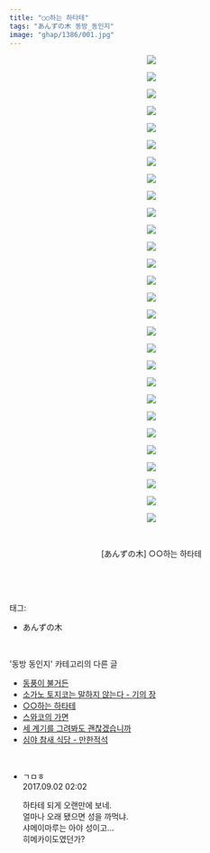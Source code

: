 ```yaml
---
title: "○○하는 하타테"
tags: "あんずの木 동방_동인지"
image: "ghap/1386/001.jpg"
---
```

<div class="article">
<p style="text-align: center; clear: none; float: none;"><img src="{{ site.nasurl }}/ghap/1386/001.jpg"/></p>
<p style="text-align: center; clear: none; float: none;"><img src="{{ site.nasurl }}/ghap/1386/002.jpg"/></p>
<p style="text-align: center; clear: none; float: none;"><img src="{{ site.nasurl }}/ghap/1386/003.jpg"/></p>
<p style="text-align: center; clear: none; float: none;"><img src="{{ site.nasurl }}/ghap/1386/004.jpg"/></p>
<p style="text-align: center; clear: none; float: none;"><img src="{{ site.nasurl }}/ghap/1386/005.jpg"/></p>
<p style="text-align: center; clear: none; float: none;"><img src="{{ site.nasurl }}/ghap/1386/006.jpg"/></p>
<p style="text-align: center; clear: none; float: none;"><img src="{{ site.nasurl }}/ghap/1386/007.jpg"/></p>
<p style="text-align: center; clear: none; float: none;"><img src="{{ site.nasurl }}/ghap/1386/008.jpg"/></p>
<p style="text-align: center; clear: none; float: none;"><img src="{{ site.nasurl }}/ghap/1386/009.jpg"/></p>
<p style="text-align: center; clear: none; float: none;"><img src="{{ site.nasurl }}/ghap/1386/010.jpg"/></p>
<p style="text-align: center; clear: none; float: none;"><img src="{{ site.nasurl }}/ghap/1386/011.jpg"/></p>
<p style="text-align: center; clear: none; float: none;"><img src="{{ site.nasurl }}/ghap/1386/012.jpg"/></p>
<p style="text-align: center; clear: none; float: none;"><img src="{{ site.nasurl }}/ghap/1386/013.jpg"/></p>
<p style="text-align: center; clear: none; float: none;"><img src="{{ site.nasurl }}/ghap/1386/014.jpg"/></p>
<p style="text-align: center; clear: none; float: none;"><img src="{{ site.nasurl }}/ghap/1386/015.jpg"/></p>
<p style="text-align: center; clear: none; float: none;"><img src="{{ site.nasurl }}/ghap/1386/016.jpg"/></p>
<p style="text-align: center; clear: none; float: none;"><img src="{{ site.nasurl }}/ghap/1386/017.jpg"/></p>
<p style="text-align: center; clear: none; float: none;"><img src="{{ site.nasurl }}/ghap/1386/018.jpg"/></p>
<p style="text-align: center; clear: none; float: none;"><img src="{{ site.nasurl }}/ghap/1386/019.jpg"/></p>
<p style="text-align: center; clear: none; float: none;"><img src="{{ site.nasurl }}/ghap/1386/020.jpg"/></p>
<p style="text-align: center; clear: none; float: none;"><img src="{{ site.nasurl }}/ghap/1386/021.jpg"/></p>
<p style="text-align: center; clear: none; float: none;"><img src="{{ site.nasurl }}/ghap/1386/022.jpg"/></p>
<p style="text-align: center; clear: none; float: none;"><img src="{{ site.nasurl }}/ghap/1386/023.jpg"/></p>
<p style="text-align: center; clear: none; float: none;"><img src="{{ site.nasurl }}/ghap/1386/024.jpg"/></p>
<p style="text-align: center; clear: none; float: none;"><img src="{{ site.nasurl }}/ghap/1386/025.jpg"/></p>
<p style="text-align: center; clear: none; float: none;"><img src="{{ site.nasurl }}/ghap/1386/026.jpg"/></p>
<p style="text-align: center; clear: none; float: none;"><img src="{{ site.nasurl }}/ghap/1386/027.jpg"/></p>
<p style="text-align: center; clear: none; float: none;"><img src="{{ site.nasurl }}/ghap/1386/028.jpg"/></p>
<p style="text-align: center; clear: none; float: none;"><br/></p>
<p style="text-align: center; clear: none; float: none;">[あんずの木] ○○하는 하타테</p>
<p><br/></p>
</div><br/>
<div class="tagTrail">
<p>태그: </p>
<ul>
<li>あんずの木</li>
</ul>
</div><br/>
<div class="another">
<p>'동방 동인지' 카테고리의 다른 글</p>
<ul>
<li><a href="/2016-08-07-ghap_1388">동풍이 불거든</a></li>
<li><a href="/2016-08-06-ghap_1387">소가노 토지코는 말하지 않는다 - 기의 장</a></li>
<li><a href="/2016-08-06-ghap_1386">○○하는 하타테</a></li>
<li><a href="/2016-08-06-ghap_1385">스와코의 가면</a></li>
<li><a href="/2016-08-06-ghap_1384">세 계기를 그려봐도 괜찮겠습니까</a></li>
<li><a href="/2016-08-06-ghap_1383">심야 참새 식당 - 만한적석</a></li>
</ul>
</div><br/>
<div class="cb_module cb_fluid">
<div class="cb_wrt cb_profile">
<div class="comment">
<ul>
<li class="cb_thumb_off" id="comment15074045">
<div class="cb_comment_area">
<div class="cb_info_area">
<div class="cb_section">
<span class="cb_nick_name">ㄱㅁㅎ</span>
</div>
<div class="cb_section">
<span class="cb_date">2017.09.02 02:02 </span>
</div>
</div>
<div class="cb_dsc_comment">
<p class="cb_dsc">
											하타테 되게 오랜만에 보네.<br/>
얼마나 오래 됐으면 성을 까먹냐.<br/>
샤메이마루는 아야 성이고...<br/>
히메카이도였던가?
										</p>
</div>
</div></li>
</ul>
</div>
</div><!-- commentList close -->
</div><br/>
